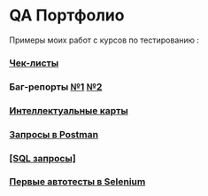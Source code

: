 # QA Портфолио
Примеры моих работ с курсов по тестированию :
### [Чек-листы](https://github.com/Lstnt/QA/blob/main/%D0%A7%D0%B5%D0%BA-%D0%BB%D0%B8%D1%81%D1%82%20%D0%BE%D0%B1%D0%BB%D0%B0%D1%81%D1%82%D0%B8%20%D0%B4%D0%BB%D1%8F%20%D1%84%D0%BE%D1%80%D0%BC%D0%B0%D1%82%D0%B8%D1%80%D0%BE%D0%B2%D0%B0%D0%BD%D0%B8%D1%8F%20%D1%82%D0%B5%D0%BA%D1%81%D1%82%D0%B0.pdf) 
### Баг-репорты [№1](https://github.com/Lstnt/QA/blob/b2f36679d692d40c1a9a6fc68cb3350c84a1184d/%D0%91%D0%B0%D0%B3-%D0%A0%D0%B5%D0%BF%D0%BE%D1%80%D1%821%20%20YouTrack.png) [№2](https://github.com/Lstnt/QA/blob/fb49754a5702d656ebfdcdaca3dcb4a5dd4c79be/%D0%91%D0%B0%D0%B3-%D0%A0%D0%B5%D0%BF%D0%BE%D1%80%D1%822%20YouTrack.png)
### [Интеллектуальные карты](https://github.com/Lstnt/QA/blob/fb49754a5702d656ebfdcdaca3dcb4a5dd4c79be/Mind%20Maps.pdf)
### [Запросы в Postman](https://github.com/Lstnt/QA/blob/fb49754a5702d656ebfdcdaca3dcb4a5dd4c79be/%D0%94%D0%97_Postman.json)
### [[SQL запросы]](https://github.com/Lstnt/QA/blob/a023c672943af67fb663d434e08537777ebd5595/%D0%94%D0%97_SQL-%D0%B7%D0%B0%D0%BF%D1%80%D0%BE%D1%81%D1%8B.txt)
### [Первые автотесты в Selenium](https://github.com/Lstnt/QA/blob/fb49754a5702d656ebfdcdaca3dcb4a5dd4c79be/UnitTest.cs)

